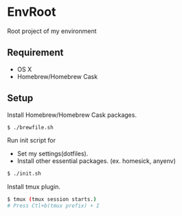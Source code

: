 EnvRoot
=======

Root project of my environment 

## Requirement

- OS X
- Homebrew/Homebrew Cask

## Setup 

Install Homebrew/Homebrew Cask packages.

```bash
$ ./brewfile.sh
```

Run init script for

- Set my settings(dotfiles).
- Install other essential packages. (ex. homesick, anyenv)

```bash
$ ./init.sh
```

Install tmux plugin.

```bash
$ tmux (tmux session starts.)
# Press Ctl+b(tmux prefix) + I
```
